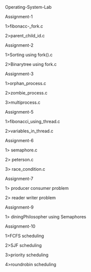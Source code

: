 
Operating-System-Lab


Assignment-1

1>fibonacc-_fork.c

2>parent_child_id.c

Assignment-2

1>Sorting using fork().c

2>Binarytree using fork.c

Assignment-3

1>orphan_process.c

2>zombie_process.c

3>multiprocess.c


Assignment-5

1>fibonacci_using_thread.c

2>variables_in_thread.c


Assignment-6

1> semaphore.c

2> peterson.c

3> race_condition.c


Assignment-7

1> producer consumer problem

2> reader writer problem


Assignment-9

1> diningPhilosopher using Semaphores


Assignment-10

1>FCFS scheduling

2>SJF scheduling

3>priority scheduling

4>roundrobin scheduling

